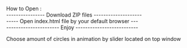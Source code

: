 How to Open :
</br>
---------------- Download ZIP files --------------------</br>
----- Open index.html file by your default browser ---</br>
---------------------- Enjoy --------------------------</br>

Choose amount of circles in animation by slider located on top window
